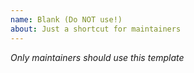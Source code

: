 ```yaml
---
name: Blank (Do NOT use!)
about: Just a shortcut for maintainers
---
```


_Only maintainers should use this template_
